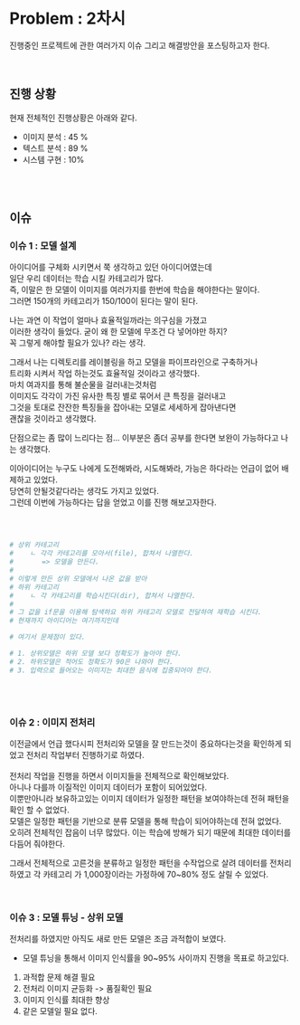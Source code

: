 
# Problem : 2차시 

진행중인 프로젝트에 관한 여러가지 이슈 그리고 해결방안을 포스팅하고자 한다. 

<br>

## 진행 상황

현재 전체적인 진행상황은 아래와 같다. 

- 이미지 분석 : 45 % 
- 텍스트 분석 : 89 %
- 시스템 구현 :  10% 

<br>
<br>

##  이슈 

### 이슈 1 : 모델 설계 

아이디어를 구체화 시키면서 쭉 생각하고 있던 아이디어였는데     
일단 우리 데이터는 학습 시킬 카테고리가 많다.      
즉, 이말은 한 모델이 이미지를 여러가지를 한번에 학습을 해야한다는 말이다.      
그러면 150개의 카테고리가 150/100이 된다는 말이 된다.          

나는 과연 이 작업이 얼마나 효율적일까라는 의구심을 가졌고      
이러한 생각이 들었다. 굳이 왜 한 모델에 무조건 다 넣어야만 하지?      
꼭 그렇게 해야할 필요가 있나? 라는 생각.        

그래서 나는 디렉토리를 레이블링을 하고 모델을 파이프라인으로 구축하거나      
트리화 시켜서 작업 하는것도 효율적일 것이라고 생각했다.      
마치 여과지를 통해 불순물을 걸러내는것처럼       
이미지도 각각이 가진 유사한 특징 별로 묶어서 큰 특징을 걸러내고      
그것을 토대로 잔잔한 특징들을 잡아내는 모델로 세세하게 잡아낸다면      
괜찮을 것이라고 생각했다. 

단점으로는 좀 많이 느리다는 점... 이부분은 좀더 공부를 한다면 보완이 가능하다고 나는 생각했다.

이아이디어는 누구도 나에게 도전해봐라, 시도해봐라, 가능은 하다라는 언급이 없어 배제하고 있었다.    
당연히 안될것같다라는 생각도 가지고 있었다.     
그런데 이번에 가능하다는 답을 얻었고 이를 진행 해보고자한다. 

<br>

```bash

# 상위 카테고리 
#    ㄴ 각각 카테고리를 모아서(file), 합쳐서 나열한다. 
#       => 모델을 만든다.
#
# 이렇게 만든 상위 모델에서 나온 값을 받아 
# 하위 카테고리
#    ㄴ 각 카테고리를 학습시킨다(dir), 합쳐서 나열한다. 
#
# 그 값을 if문을 이용해 탐색하요 하위 카테고리 모델로 전달하여 재학습 시킨다.  
# 현재까지 아이디어는 여기까지인데 

# 여기서 문제점이 있다. 

# 1. 상위모델은 하위 모델 보다 정확도가 높아야 한다. 
# 2. 하위모델은 적어도 정확도가 90은 나와야 한다. 
# 3. 입력으로 들어오는 이미지는 최대한 음식에 집중되어야 한다. 

```

<br>
<br>


### 이슈 2 : 이미지 전처리 

이전글에서 언급 했다시피 전처리와 모델을 잘 만드는것이 중요하다는것을 확인하게 되었고 전처리 작업부터 진행하기로 하였다.       
<br>
전처리 작업을 진행을 하면서 이미지들을 전체적으로 확인해보았다.      
아니나 다를까 이질적인 이미지 데이터가 포함이 되어있었다.       
이뿐만아니라 보유하고있는 이미지 데이터가 일정한 패턴을 보여야하는데 전혀 패턴을 확인 할 수 없었다.    
모델은 일정한 패턴을 기반으로 분류 모델을 통해 학습이 되어야하는데 전혀 없었다.    
오히려 전체적인 잡음이 너무 많았다. 이는 학습에 방해가 되기 때문에 최대한 데이터를 다듬어 줘야한다.     

그래서 전체적으로 고른것을 분류하고 
일정한 패턴을 수작업으로 살려  데이터를  전처리하였고 
각 카테고리 가 1,000장이라는 가정하에 70~80% 정도 살릴 수 있었다. 

<br>

### 이슈 3 : 모델 튜닝 - 상위 모델 


전처리를 하였지만 아직도 새로 만든 모델은 조금 과적합이 보였다.  
- 모델 튜닝을 통해서 이미지 인식률을 90~95% 사이까지 진행을 목표로 하고있다. 

1. 과적합 문제 해결 필요
2. 전처리 이미지 균등화 -> 품질확인 필요 
3. 이미지 인식률 최대한 향상 
4. 같은 모델일 필요 없다.